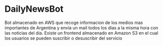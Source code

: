 # DailyNewsBot
Bot almacenado en AWS que recoge informacion de los medios mas importantes de Argentina y envía un mail todos los días a la misma hora con las noticias del dia. Existe un frontend almacenado en Amazon S3 en el cual los usuarios se pueden suscribir o desuscribir del servicio
